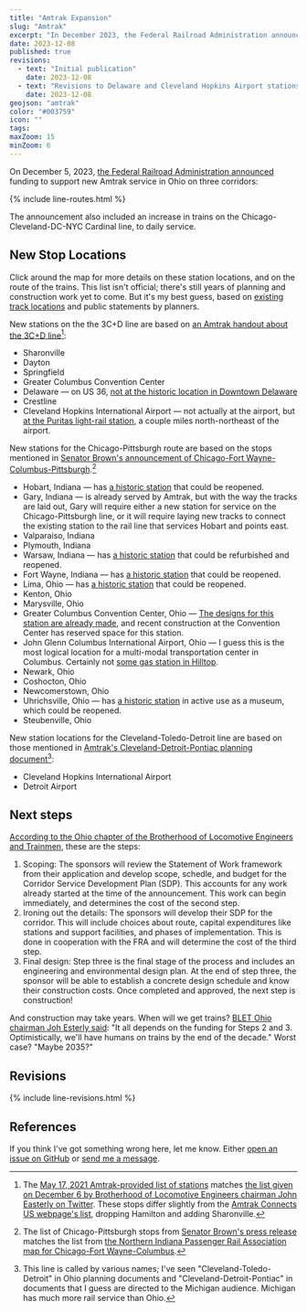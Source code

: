 ```yaml
---
title: "Amtrak Expansion"
slug: "Amtrak"
excerpt: "In December 2023, the Federal Railroad Administration announced funding to start new rail service on these three corridors."
date: 2023-12-08
published: true
revisions:
  - text: "Initial publication"
    date: 2023-12-08
  - text: "Revisions to Delaware and Cleveland Hopkins Airport stations, [thanks to /u/janna15](https://www.reddit.com/r/Columbus/comments/18dwzl0/comment/kcl2yu9/?utm_source=reddit&utm_medium=web2x&context=3)."
    date: 2023-12-08
geojson: "amtrak"
color: "#003759"
icon: ""
tags:
maxZoom: 15
minZoom: 6
---
```


On December 5, 2023, [the Federal Railroad Administration announced](https://www.brown.senate.gov/newsroom/press/release/sherrod-brown-announces-first-step-expanding-amtrak-ohio) funding to support new Amtrak service in Ohio on three corridors:

{% include line-routes.html %}

The announcement also included an increase in trains on the Chicago-Cleveland-DC-NYC Cardinal line, to daily service.

## New Stop Locations

Click around the map for more details on these station locations, and on the route of the trains. This list isn't official; there's still years of planning and construction work yet to come. But it's my best guess, based on [existing track locations](https://ohiodot.maps.arcgis.com/apps/webappviewer/index.html?id=82f597df8411453cafb18d62c371bc47) and public statements by planners.

New stations on the the 3C+D line are based on [an Amtrak handout about the 3C+D line](https://media.amtrak.com/wp-content/uploads/2021/05/3CD-Corridor-Fact-Sheet-05-17-Final.pdf)[^1]:

- Sharonville
- Dayton
- Springfield
- Greater Columbus Convention Center
- Delaware &mdash; on US 36, [not at the historic location in Downtown Delaware](https://www.10tv.com/amp/article/news/local/ohio-officials-support-amtrak-expansion/530-9065e317-8079-4546-b3fd-29e8f356ddb6)
- Crestline
- Cleveland Hopkins International Airport &mdash; not actually at the airport, but [at the Puritas light-rail station](https://www.axios.com/local/cleveland/2023/11/13/greyhound-station-bus-stop-puritas-rapid-downtown), a couple miles north-northeast of the airport.

New stations for the Chicago-Pittsburgh route are based on the stops mentioned in [Senator Brown's announcement of Chicago-Fort Wayne-Columbus-Pittsburgh](https://www.brown.senate.gov/newsroom/press/release/sherrod-brown-announces-first-step-expanding-amtrak-ohio).[^3]

- Hobart, Indiana &mdash; has [a historic station](https://en.wikipedia.org/wiki/Hobart_station_(Indiana)) that could be reopened.
- Gary, Indiana &mdash; is already served by Amtrak, but with the way the tracks are laid out, Gary will require either a new station for service on the Chicago-Pittsburgh line, or it will require laying new tracks to connect the existing station to the rail line that services Hobart and points east.
- Valparaiso, Indiana
- Plymouth, Indiana
- Warsaw, Indiana &mdash; has [a historic station](https://en.wikipedia.org/wiki/Warsaw_station_(Indiana)) that could be refurbished and reopened.
- Fort Wayne, Indiana &mdash; has [a historic station](https://en.wikipedia.org/wiki/Fort_Wayne_station) that could be reopened.
- Lima, Ohio &mdash; has [a historic station](https://en.wikipedia.org/wiki/Lima_station_(Pennsylvania_Railroad)) that could be reopened.
- Kenton, Ohio
- Marysville, Ohio
- Greater Columbus Convention Center, Ohio &mdash; [The designs for this station are already made](https://columbusunderground.com/study-amtrak-station-new-plaza-could-be-added-to-convention-center-bw1/), and recent construction at the Convention Center has reserved space for this station.
- John Glenn Columbus International Airport, Ohio &mdash; I guess this is the most logical location for a multi-modal transportation center in Columbus. Certainly not [some gas station in Hilltop](https://news.wosu.org/2023-06-30/customers-unhappy-with-changes-at-new-west-columbus-greyhound-bus-terminal).
- Newark, Ohio
- Coshocton, Ohio
- Newcomerstown, Ohio
- Uhrichsville, Ohio &mdash; has [a historic station](https://dennisondepot.org/) in active use as a museum, which could be reopened.
- Steubenville, Ohio

New station locations for the Cleveland-Toledo-Detroit line are based on those mentioned in [Amtrak's Cleveland-Detroit-Pontiac planning document](https://www.amtrakconnectsus.com/maps/cleveland-detroit-pontiac/)[^2]:

- Cleveland Hopkins International Airport
- Detroit Airport

## Next steps

[According to the Ohio chapter of the Brotherhood of Locomotive Engineers and Trainmen](https://twitter.com/bletohio/status/1732157444615229591), these are the steps: 

1. Scoping: The sponsors will review the Statement of Work framework from their application and develop scope, schedle, and budget for the Corridor Service Development Plan (SDP). This accounts for any work already started at the time of the announcement. This work can begin immediately, and determines the cost of the second step.
2. Ironing out the details: The sponsors will develop their SDP for the corridor. This will include choices about route, capital expenditures like stations and support facilities, and phases of implementation. This is done in cooperation with the FRA and will determine the cost of the third step.
3. Final design: Step three is the final stage of the process and includes an engineering and environmental design plan. At the end of step three, the sponsor will be able to establish a concrete design schedule and know their construction costs. Once completed and approved, the next step is construction!

And construction may take years. When will we get trains? [BLET Ohio chairman Joh Esterly said](https://twitter.com/realJohnEsterly/status/1732162450131230968): "It all depends on the funding for Steps 2 and 3. Optimistically, we'll have humans on trains by the end of the decade." Worst case? "Maybe 2035?"

## Revisions

{% include line-revisions.html %}

## References

If you think I've got something wrong here, let me know. Either [open an issue on GitHub](https://github.com/benlk/columbus-regional-rail/issues) or [send me a message](https://benlk.com/socials/).

[^1]: The [May 17, 2021 Amtrak-provided list of stations](https://media.amtrak.com/wp-content/uploads/2021/05/3CD-Corridor-Fact-Sheet-05-17-Final.pdf) matches [the list given on December 6 by Brotherhood of Locomotive Engineers chairman John Easterly on Twitter](https://twitter.com/realJohnEsterly/status/1732252585313055170). These stops differ slightly from the [Amtrak Connects US webpage's list](https://www.amtrakconnectsus.com/maps/cleveland-columbus-cincinnati/), dropping Hamilton and adding Sharonville.
[^2]: This line is called by various names; I've seen "Cleveland-Toledo-Detroit" in Ohio planning documents and "Cleveland-Detroit-Pontiac" in documents that I guess are directed to the Michigan audience. Michigan has much more rail service than Ohio.
[^3]: The list of Chicago-Pittsburgh stops from [Senator Brown's press release](https://www.brown.senate.gov/newsroom/press/release/sherrod-brown-announces-first-step-expanding-amtrak-ohio) matches the list from [the Northern Indiana Passenger Rail Association map for Chicago-Fort Wayne-Columbus](https://niprarail.org/what/).